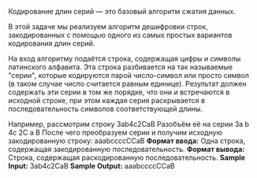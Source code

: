 Кодирование длин серий — это базовый алгоритм сжатия данных.

В этой задаче мы реализуем алгоритм дешифровки строк, закодированных с помощью одного из самых простых  вариантов кодирования длин серий.

На вход алгоритму подаётся строка, содержащая цифры и символы латинского алфавита. Эта строка разбивается на так называемые "серии", которые кодируются парой число-символ или просто символ (в таком случае число считается равным единице). Результат должен содержать эти серии в том же порядке, что они и встречаются в исходной строке, при этом каждая серия раскрывается в последовательность символов соответствующей длины. 

Например, рассмотрим строку 
3ab4c2CaB
Разобъём её на серии
3a b 4c 2C a B
После чего преобразуем серии и получим исходную закодированную строку:
aaabccccCCaB
**Формат ввода:**
Одна строка, содержащая закодированную последовательность.
**Формат вывода:**
Строка, содержащая раскодированную последовательность.
**Sample Input:**
3ab4c2CaB
**Sample Output:**
aaabccccCCaB
